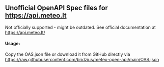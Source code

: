 ## Unofficial OpenAPI Spec files for https://api.meteo.lt
Not officially supported - might be outdated. See official documentation at https://api.meteo.lt/

#### Usage:
Copy the OAS.json file or download it from GitHub directly via https://raw.githubusercontent.com/bridzius/meteo-open-api/main/OAS.json



